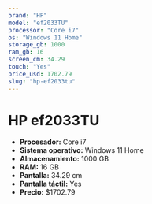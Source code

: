```yaml
---
brand: "HP"
model: "ef2033TU"
processor: "Core i7"
os: "Windows 11 Home"
storage_gb: 1000
ram_gb: 16
screen_cm: 34.29
touch: "Yes"
price_usd: 1702.79
slug: "hp-ef2033tu"
---
```


# HP ef2033TU

- **Procesador:** Core i7
- **Sistema operativo:** Windows 11 Home
- **Almacenamiento:** 1000 GB
- **RAM:** 16 GB
- **Pantalla:** 34.29 cm
- **Pantalla táctil:** Yes
- **Precio:** $1702.79
